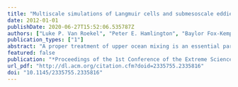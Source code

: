 ```yaml
---
title: "Multiscale simulations of Langmuir cells and submesoscale eddies using XSEDE resources"
date: 2012-01-01
publishDate: 2020-06-27T15:52:06.535787Z
authors: ["Luke P. Van Roekel", "Peter E. Hamlington", "Baylor Fox-Kemper"]
publication_types: ["1"]
abstract: "A proper treatment of upper ocean mixing is an essential part of accurate climate modeling. This problem is difﬁcult because the upper ocean is home to many competing processes. Vertical turbulent mixing acts to unstratify the water column, while lateral submesoscale eddies attempt to stratify the column. Langmuir turbulence, which often dominates the vertical mixing, is driven by an interaction of the wind stress and surface wave (Stokes) drift, while the submesoscale eddies are driven by lateral density and velocity changes. Taken together, these processes span a large range of spatial and temporal scales. They have been studied separately via theory and modeling. It has been demonstrated that the way these scales are represented in climate models has a nontrivial impact on the global climate system. The largest impact is on upper ocean processes, which ﬁlter air-sea interactions. This interaction is especially interesting, because it is the interface between nonhydrostatic and hydrostatic, quasigeostrophic and ageostrophic, and small-scale and large-scale ocean dynamics. Previous studies have resulted in parameterizations for Langmuir turbulence and submesoscale ﬂuxes, but these parameterizations assume that there is no interaction between these important processes. In this work we have utilized a large XSEDE allocation (9 million SUs) to perform multiscale simulations that encompass the Langmuir scale (O(10100m)) and submesoscale eddies (O(1-10km)). One simulation includes a Stokes drift, and hence Langmuir turbulence, while the other does not."
featured: false
publication: "*Proceedings of the 1st Conference of the Extreme Science and Engineering Discovery Environment on Bridging from the eXtreme to the campus and beyond - XSEDE '12*"
url_pdf: "http://dl.acm.org/citation.cfm?doid=2335755.2335816"
doi: "10.1145/2335755.2335816"
---
```


